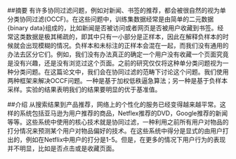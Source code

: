 ﻿---
layout: post
category : machine learning
tags : [翻译,机器学习,OCCF]
---
##摘要
有许多协同过滤问题，例如对新闻、书签的推荐，都会被很自然的视为单分类协同过滤(OCCF)。在这些问题中，训练集数据经常是由简单的二元数据{binary data}组成的，比如新闻是否被访问或者网页是否被用户收藏到书签。经常这类数据是极其稀疏的，即其中只有一小部分是正样本，因此在解释负样本的时候就会出现模糊的情况。负样本和未标注的正样本会混在一起，而我们没有通用的办法去区分它们。例如，我们没有办法真正的确定一个用户没有收藏一个页面究竟是没有兴趣，还是没有浏览过这个页面。之前的研究仅仅将这种单分类问题视为一种分类问题。在这篇论文中，我们会在协同过滤的范畴下讨论这个问题。我们使用两种框架来解决OCCF问题。一种是基于加权低秩逼急算法；另一种是基于负样本采样。实验的结果表明我们的结果要明显的优于基准值。

##介绍
从搜索结果到产品推荐，网络上的个性化的服务已经变得越来越平常。这样的系统包括亚马逊为用户推荐的商品，Netflex推荐的DVD，Google推荐的新闻等等。这些系统中使用的核心技术就是协同过滤，一种利用之前所有用户对物品的打分情况来预测某个用户对物品偏好的技术。在这些系统中得分是显式的由用户打出的，例如在Netflix中用户的打分是1-5。但是，在更多的情况下用户行为的表现并不明显，比如是否点击或是收藏页面。
